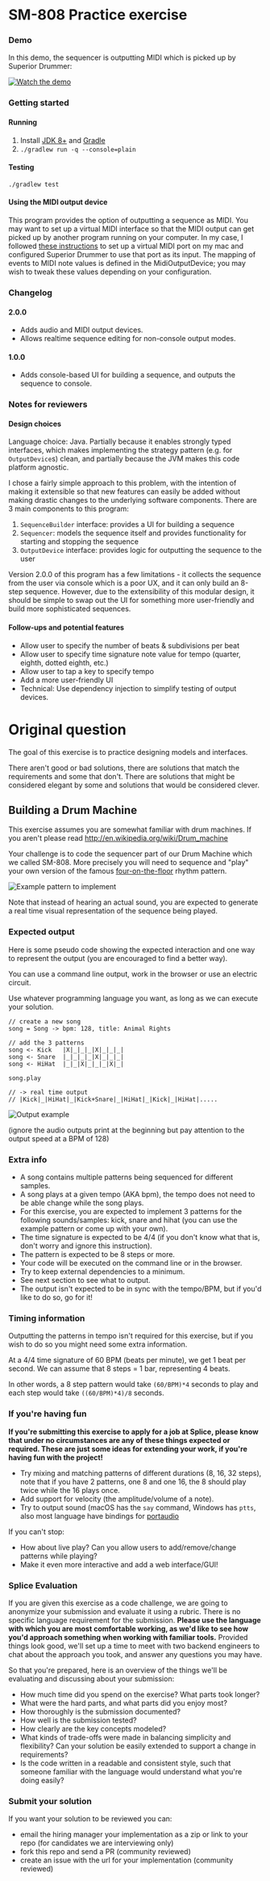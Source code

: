 # SM-808 Practice exercise

### Demo
In this demo, the sequencer is outputting MIDI which is picked up by Superior Drummer:

[![Watch the demo](https://img.youtube.com/vi/JxUE8cjreqM/maxresdefault.jpg)](https://youtu.be/JxUE8cjreqM)

### Getting started
#### Running
1. Install [JDK 8+](https://www.oracle.com/technetwork/java/javase/downloads/index.html) and [Gradle](https://gradle.org/install/)
2. `./gradlew run -q --console=plain`

#### Testing
`./gradlew test`

#### Using the MIDI output device
This program provides the option of outputting a sequence as MIDI. You may want to set up a virtual MIDI interface so that the MIDI output can get picked up by another program running on your computer. In my case, I followed [these instructions](https://dialogaudio.com/modulationprocessor/guides/virtual_midi/virtual_midi_setup.php) to set up a virtual MIDI port on my mac and configured Superior Drummer to use that port as its input. The mapping of events to MIDI note values is defined in the MidiOutputDevice; you may wish to tweak these values depending on your configuration.

### Changelog
#### 2.0.0
- Adds audio and MIDI output devices.
- Allows realtime sequence editing for non-console output modes.

#### 1.0.0
- Adds console-based UI for building a sequence, and outputs the sequence to console. 

### Notes for reviewers
#### Design choices
Language choice: Java. Partially because it enables strongly typed interfaces, which makes implementing the strategy pattern (e.g. for `OutputDevice`s) clean, and partially because the JVM makes this code platform agnostic.

I chose a fairly simple approach to this problem, with the intention of making it extensible so that new features can easily be added without making drastic changes to the underlying software components. There are 3 main components to this program:
1. `SequenceBuilder` interface: provides a UI for building a sequence
2. `Sequencer`:  models the sequence itself and provides functionality for starting and stopping the sequence
3. `OutputDevice` interface: provides logic for outputting the sequence to the user

Version 2.0.0 of this program has a few limitations - it collects the sequence from the user via console which is a poor UX, and it can only build an 8-step sequence. However, due to the extensibility of this modular design, it should be simple to swap out the UI for something more user-friendly and build more sophisticated sequences.

#### Follow-ups and potential features
- Allow user to specify the number of beats & subdivisions per beat
- Allow user to specify time signature note value for tempo (quarter, eighth, dotted eighth, etc.)
- Allow user to tap a key to specify tempo
- Add a more user-friendly UI
- Technical: Use dependency injection to simplify testing of output devices.

# Original question
The goal of this exercise is to practice designing models and
interfaces.

There aren't good or bad solutions, there are solutions that
match the requirements and some that don't. There are solutions that
might be considered elegant by some and solutions that would be
considered clever.

## Building a Drum Machine

This exercise assumes you are somewhat familiar with drum machines.
If you aren't
please read http://en.wikipedia.org/wiki/Drum_machine

Your challenge is to code the sequencer part of our Drum Machine which
we called SM-808. More precisely you will need to sequence and "play"
your own version of the famous [four-on-the-floor](http://en.wikipedia.org/wiki/Four_on_the_floor_(music)) rhythm pattern.

![Example pattern to implement](/Four_to_the_floor_Roland_TR-707.jpg?raw=true)

Note that instead of hearing an actual sound, you are expected to
generate a real time visual representation of the sequence being played.

### Expected output

Here is some pseudo code showing the expected interaction and one way to
represent the output (you are encouraged to find a better way).

You can use a command line output, work in the browser or use an electric
circuit.

Use whatever programming language you want, as long as we can execute your
solution.

```
// create a new song
song = Song -> bpm: 128, title: Animal Rights

// add the 3 patterns
song <- Kick   |X|_|_|_|X|_|_|_|
song <- Snare  |_|_|_|_|X|_|_|_|
song <- HiHat  |_|_|X|_|_|_|X|_|

song.play

// -> real time output
// |Kick|_|HiHat|_|Kick+Snare|_|HiHat|_|Kick|_|HiHat|.....
```

![Output example](/drummachine-kata.gif?raw=true)

(ignore the audio outputs print at the beginning but pay attention to
the output speed at a BPM of 128)

### Extra info

* A song contains multiple patterns being sequenced for different
  samples.
* A song plays at a given tempo (AKA bpm), the tempo does not need to be able
  change while the song plays.
* For this exercise, you are expected to implement 3 patterns for the following
  sounds/samples: kick, snare and hihat (you can use the example pattern or
  come up with your own).
* The time signature is expected to be 4/4 (if you don't know what that is,
  don't worry and ignore this instruction).
* The pattern is expected to be 8 steps or more.
* Your code will be executed on the command line or in the browser.
* Try to keep external dependencies to a minimum.
* See next section to see what to output.
* The output isn't expected to be in sync with the tempo/BPM, but if you'd like
  to do so, go for it!


### Timing information

Outputting the patterns in tempo isn't required for this exercise, but if you
wish to do so you might need some extra information.

At a 4/4 time signature of 60 BPM (beats per minute), we get 1 beat per second.
We can assume that 8 steps = 1 bar, representing 4 beats.

In other words, a 8 step pattern would take `(60/BPM)*4` seconds to play and
each step would take `((60/BPM)*4)/8` seconds.


### If you're having fun

**If you're submitting this exercise to apply for a job at Splice, please know
that under no circumstances are any of these things expected or required. These
are just some ideas for extending your work, if you're having fun with the
project!**

* Try mixing and matching patterns of different durations (8, 16, 32 steps),
  note that if you have 2 patterns, one 8 and one 16, the 8 should play
  twice while the 16 plays once.
* Add support for velocity (the amplitude/volume of a note).
* Try to output sound (macOS has the `say` command, Windows has `ptts`,
  also most language have bindings for [portaudio](http://www.portaudio.com/)

If you can't stop:

* How about live play? Can you allow users to add/remove/change patterns
  while playing?
* Make it even more interactive and add a web interface/GUI!


### Splice Evaluation

If you are given this exercise as a code challenge, we are going to anonymize
your submission and evaluate it using a rubric. There is no specific language
requirement for the submission. **Please use the language with which you are
most comfortable working, as we'd like to see how you'd approach something when
working with familiar tools.** Provided things look good, we'll set up a time to
meet with two backend engineers to chat about the approach you took, and answer
any questions you may have.

So that you're prepared, here is an overview of the things we'll be evaluating
and discussing about your submission:

* How much time did you spend on the exercise? What parts took longer?
* What were the hard parts, and what parts did you enjoy most?
* How thoroughly is the submission documented?
* How well is the submission tested?
* How clearly are the key concepts modeled?
* What kinds of trade-offs were made in balancing simplicity and flexibility?
  Can your solution be easily extended to support a change in requirements?
* Is the code written in a readable and consistent style, such that someone
  familiar with the language would understand what you're doing easily?

### Submit your solution

If you want your solution to be reviewed you can:

* email the hiring manager your implementation as a zip or link to your repo
  (for candidates we are interviewing only)
* fork this repo and send a PR (community reviewed)
* create an issue with the url for your implementation (community reviewed)
